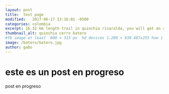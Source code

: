 ```yaml
---
layout: post
title:  test page
modified:   2017-06-17 13:16:01 -0500
categories: colombia 
excerpt: 16.32 km length trail in quinchia risaralda, you will get an amazing view of quinchia and some small towns
thumbnail_alt: quinchia cerro batero
#fb image at least  600 × 315 px  hd devices 1.200 × 630 487x255 how i see it
image: /batero/batero.jpg
author: gabo
---
```


# este es un post en progreso

post en progreso
